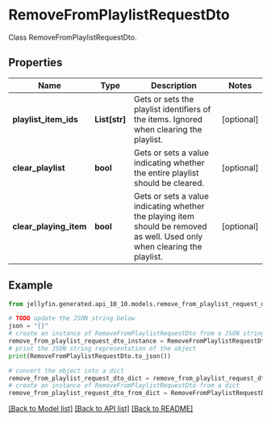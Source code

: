 # RemoveFromPlaylistRequestDto

Class RemoveFromPlaylistRequestDto.

## Properties

Name | Type | Description | Notes
------------ | ------------- | ------------- | -------------
**playlist_item_ids** | **List[str]** | Gets or sets the playlist identifiers of the items. Ignored when clearing the playlist. | [optional] 
**clear_playlist** | **bool** | Gets or sets a value indicating whether the entire playlist should be cleared. | [optional] 
**clear_playing_item** | **bool** | Gets or sets a value indicating whether the playing item should be removed as well. Used only when clearing the playlist. | [optional] 

## Example

```python
from jellyfin.generated.api_10_10.models.remove_from_playlist_request_dto import RemoveFromPlaylistRequestDto

# TODO update the JSON string below
json = "{}"
# create an instance of RemoveFromPlaylistRequestDto from a JSON string
remove_from_playlist_request_dto_instance = RemoveFromPlaylistRequestDto.from_json(json)
# print the JSON string representation of the object
print(RemoveFromPlaylistRequestDto.to_json())

# convert the object into a dict
remove_from_playlist_request_dto_dict = remove_from_playlist_request_dto_instance.to_dict()
# create an instance of RemoveFromPlaylistRequestDto from a dict
remove_from_playlist_request_dto_from_dict = RemoveFromPlaylistRequestDto.from_dict(remove_from_playlist_request_dto_dict)
```
[[Back to Model list]](README.md#documentation-for-models) [[Back to API list]](README.md#documentation-for-api-endpoints) [[Back to README]](README.md)


